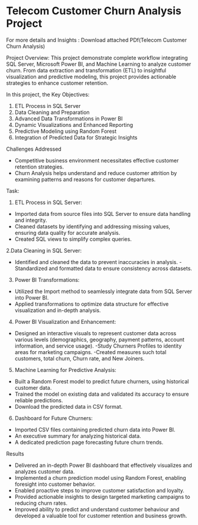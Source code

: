# Telecom Customer Churn Analysis Project

For more details and Insights : Download attached PDf(Telecom Customer Churn Analysis)

Project Overview:
This project demonstrate complete workflow integrating SQL Server, Microsoft Power BI, and Machine Learning to analyze customer churn. From data extraction and transformation (ETL) to insightful visualization and predictive modeling, this project provides actionable strategies to enhance customer retention.

In this project, the Key Objectives:
1. ETL Process in SQL Server
2. Data Cleaning and Preparation
3. Advanced Data Transformations in Power BI
4. Dynamic Visualizations and Enhanced Reporting
5. Predictive Modeling using Random Forest
6. Integration of Predicted Data for Strategic Insights

Challenges Addressed
- Competitive business environment necessitates effective customer retention strategies.
- Churn Analysis helps understand and reduce customer attrition by examining patterns and reasons for     customer departures.

Task:

1. ETL Process in SQL Server:
- Imported data from source files into SQL Server to ensure data handling and integrity.
- Cleaned datasets by identifying and addressing missing values, ensuring data quality for accurate analysis.
- Created SQL views to simplify complex queries.

2.Data Cleaning in SQL Server:
- Identified and cleaned the data to prevent inaccuracies in analysis.
-Standardized and formatted data to ensure consistency across datasets.

3. Power BI Transformations:
- Utilized the Import method to seamlessly integrate data from SQL Server into Power BI.
- Applied transformations to optimize data structure for effective visualization and in-depth analysis.

4. Power BI Visualization and Enhancement:
- Designed an interactive visuals to represent customer data across various levels (demographics, geography,   payment patterns, account information, and service usage).
-Study Churners Profiles to identity areas for marketing campaigns.
-Created measures such total customers, total churn, Churn rate, and New Joiners.

5. Machine Learning for Predictive Analysis:
- Built a Random Forest model to predict future churners, using historical customer data.
- Trained the model on existing data and validated its accuracy to ensure reliable predictions.
- Download the predicted data in CSV format.

6. Dashboard for Future Churners:
- Imported CSV files containing predicted churn data into Power BI.
- An executive summary for analyzing historical data.
- A dedicated prediction page forecasting future churn trends.

Results

- Delivered an in-depth Power BI dashboard that effectively visualizes and analyzes customer data.
- Implemented a churn prediction model using Random Forest, enabling foresight into customer behavior.
- Enabled proactive steps to improve customer satisfaction and loyalty.
- Provided actionable insights to design targeted marketing campaigns to reducing churn rates.
- Improved ability to predict and understand customer behaviour and developed a valuable tool for customer retention and business growth.

